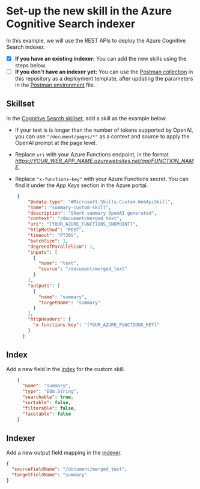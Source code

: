 # Set-up the new skill in the Azure Cognitive Search indexer

In this example, we will use the REST APIs to deploy the Azure Cognitive Search indexer.

- [x] **If you have an existing indexer:** You can add the new skills using the steps below.
- [ ] **If you don't have an indexer yet:** You can use the [Postman collection](../cognitive_search_skillset/Cognitive%20Search-OpenAI%20Integration.postman_collection.json) in this repository as a deployment template, after updating the parameters in the [Postman environment](../cognitive_search_skillset/Cognitive%20Search-OpenAI%20Integration.postman_environment.json) file.

## Skillset

In the [Cognitive Search skillset](https://learn.microsoft.com/en-us/rest/api/searchservice/create-skillset#request-body), add a skill as the example below.

- If your text is is longer than the number of tokens supported by OpenAI, you can use `"/document/pages/*"` as a context and source to apply the OpenAI prompt at the page level.

- Replace `uri` with your Azure Functions endpoint, in the format *https://YOUR_WEB_APP_NAME.azurewebsites.net/api/FUNCTION_NAME*.

- Replace `"x-functions-key"` with your Azure Functions secret. You can find it under the *App Keys* section in the Azure portal.

```  json
    {
        "@odata.type": "#Microsoft.Skills.Custom.WebApiSkill",
        "name": "summary-custom-skill",
        "description": "Short summary OpenAI generated",
        "context": "/document/merged_text",
        "uri": "[YOUR_AZURE_FUNCTIONS_ENDPOINT]",
        "httpMethod": "POST",
        "timeout": "PT30S",
        "batchSize": 1,
        "degreeOfParallelism": 1,
        "inputs": [
          {
            "name": "text",
            "source": "/document/merged_text"
          }
        ],
        "outputs": [
          {
            "name": "summary",
            "targetName": "summary"
          }
        ],
        "httpHeaders": {
          "x-functions-key": "[YOUR_AZURE_FUNCTIONS_KEY]"
        }
      }
```

## Index

Add a new field in the [index](https://learn.microsoft.com/en-us/rest/api/searchservice/create-index#request-body) for the custom skill.

```  json
    {
      "name": "summary",
      "type": "Edm.String",
      "searchable": true,
      "sortable": false,
      "filterable": false,
      "facetable": false
    }
```

## Indexer

Add a new output field mapping in the [indexer](https://learn.microsoft.com/en-us/rest/api/searchservice/create-indexer#request-body).

```    json
{
  "sourceFieldName": "/document/merged_text",
  "targetFieldName": "summary"
}
```

